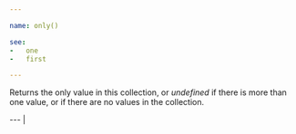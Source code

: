 ```yaml
---

name: only()

see:
-   one
-   first

---
```


Returns the only value in this collection, or *undefined* if there is more than
one value, or if there are no values in the collection.

--- |

